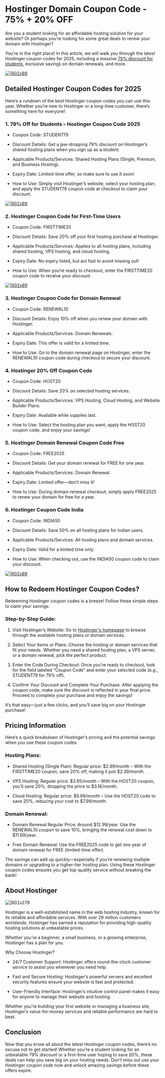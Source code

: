 # Hostinger Domain Coupon Code - 75% + 20% OFF

Are you a student looking for an affordable hosting solution for your website? Or perhaps you’re looking for some great deals to renew your domain with Hostinger?

You're in the right place! In this article, we will walk you through the latest Hostinger coupon codes for 2025, including a massive [79% discount for students](https://www.hostinger.in/coupons), exclusive savings on domain renewals, and more.

[![|602x89](https://lh7-rt.googleusercontent.com/docsz/AD_4nXcmP_YDZEfdxcvIZwMwdjCo1u3cqQt83UXPdFJGkk2SXPTQdMMyEffUVQhH7_PaT4H_mutlMT1T6wmtbs4Xo3_lCeCINQSi96hbbx4YLb8UP7ZqetREdE1erDnH9-TcIBxp-GY3?key=6ud0lzI50P4toSPQ7CcGNr8K)](https://www.hostinger.in/coupons)

## Detailed Hostinger Coupon Codes for 2025

Here’s a rundown of the best Hostinger coupon codes you can use this year. Whether you’re new to Hostinger or a long-time customer, there’s something here for everyone!

### 1. 79% Off for Students – Hostinger Coupon Code 2025

* Coupon Code: STUDENT79

* Discount Details: Get a jaw-dropping 79% discount on Hostinger’s shared hosting plans when you sign up as a student.

* Applicable Products/Services: Shared Hosting Plans (Single, Premium, and Business Hosting).

* Expiry Date: Limited-time offer, so make sure to use it soon!

* How to Use: Simply visit Hostinger’s website, select your hosting plan, and apply the STUDENT79 coupon code at checkout to claim your discount.

[![|602x89](https://lh7-rt.googleusercontent.com/docsz/AD_4nXcmP_YDZEfdxcvIZwMwdjCo1u3cqQt83UXPdFJGkk2SXPTQdMMyEffUVQhH7_PaT4H_mutlMT1T6wmtbs4Xo3_lCeCINQSi96hbbx4YLb8UP7ZqetREdE1erDnH9-TcIBxp-GY3?key=6ud0lzI50P4toSPQ7CcGNr8K)](https://www.hostinger.in/coupons)

### 2. Hostinger Coupon Code for First-Time Users

* Coupon Code: FIRSTTIME20

* Discount Details: Save 20% off your first hosting purchase at Hostinger.

* Applicable Products/Services: Applies to all hosting plans, including shared hosting, VPS hosting, and cloud hosting.

* Expiry Date: No expiry listed, but act fast to avoid missing out!

* How to Use: When you’re ready to checkout, enter the FIRSTTIME20 coupon code to receive your discount.

[![|602x89](https://lh7-rt.googleusercontent.com/docsz/AD_4nXcmP_YDZEfdxcvIZwMwdjCo1u3cqQt83UXPdFJGkk2SXPTQdMMyEffUVQhH7_PaT4H_mutlMT1T6wmtbs4Xo3_lCeCINQSi96hbbx4YLb8UP7ZqetREdE1erDnH9-TcIBxp-GY3?key=6ud0lzI50P4toSPQ7CcGNr8K)](https://www.hostinger.in/coupons)

### 3. Hostinger Coupon Code for Domain Renewal

* Coupon Code: RENEWAL10

* Discount Details: Enjoy 10% off when you renew your domain with Hostinger.

* Applicable Products/Services: Domain Renewals.

* Expiry Date: This offer is valid for a limited time.

* How to Use: Go to the domain renewal page on Hostinger, enter the RENEWAL10 coupon code during checkout to secure your discount.

### 4. Hostinger 20% Off Coupon Code

* Coupon Code: HOST20

* Discount Details: Save 20% on selected hosting services.

* Applicable Products/Services: VPS Hosting, Cloud Hosting, and Website Builder Plans.

* Expiry Date: Available while supplies last.

* How to Use: Select the hosting plan you want, apply the HOST20 coupon code, and enjoy your savings!

### 5. Hostinger Domain Renewal Coupon Code Free

* Coupon Code: FREE2025

* Discount Details: Get your domain renewal for FREE for one year.

* Applicable Products/Services: Domain Renewal.

* Expiry Date: Limited offer—don’t miss it!

* How to Use: During domain renewal checkout, simply apply FREE2025 to renew your domain for free for a year.

### 6. Hostinger Coupon Code India

* Coupon Code: INDIA50

* Discount Details: Save 50% on all hosting plans for Indian users.

* Applicable Products/Services: All hosting plans and domain services.

* Expiry Date: Valid for a limited time only.

* How to Use: When checking out, use the INDIA50 coupon code to claim your discount.

[![|602x89](https://lh7-rt.googleusercontent.com/docsz/AD_4nXcmP_YDZEfdxcvIZwMwdjCo1u3cqQt83UXPdFJGkk2SXPTQdMMyEffUVQhH7_PaT4H_mutlMT1T6wmtbs4Xo3_lCeCINQSi96hbbx4YLb8UP7ZqetREdE1erDnH9-TcIBxp-GY3?key=6ud0lzI50P4toSPQ7CcGNr8K)
](https://www.hostinger.in/coupons)

## How to Redeem Hostinger Coupon Codes?

Redeeming Hostinger coupon codes is a breeze! Follow these simple steps to claim your savings:

### Step-by-Step Guide:

1. Visit Hostinger’s Website: Go to [Hostinger's homepage](https://www.hostinger.in/) to browse through the available hosting plans or domain services.

2. Select Your Items or Plans: Choose the hosting or domain services that fit your needs. Whether you need a shared hosting plan, a VPS server, or a domain renewal, pick the perfect product.

3. Enter the Code During Checkout: Once you’re ready to checkout, look for the field labeled “Coupon Code” and enter your selected code (e.g., STUDENT79 for 79% off).

4. Confirm Your Discount and Complete Your Purchase: After applying the coupon code, make sure the discount is reflected in your final price. Proceed to complete your purchase and enjoy the savings!

It’s that easy—just a few clicks, and you’ll save big on your Hostinger purchase!

## Pricing Information

Here’s a quick breakdown of Hostinger’s pricing and the potential savings when you use these coupon codes.

### Hosting Plans:

* Shared Hosting (Single Plan): Regular price: $2.99/month – With the FIRSTTIME20 coupon, save 20% off, making it just $2.39/month.

* VPS Hosting: Regular price: $3.95/month – With the HOST20 coupon, you’ll save 20%, dropping the price to $3.16/month.

* Cloud Hosting: Regular price: $9.99/month – Use the HOST20 code to save 20%, reducing your cost to $7.99/month.

### Domain Renewal:

* Domain Renewal Regular Price: Around $12.99/year. Use the RENEWAL10 coupon to save 10%, bringing the renewal cost down to $11.69/year.

* Free Domain Renewal: Use the FREE2025 code to get one year of domain renewal for FREE (limited-time offer).

The savings can add up quickly—especially if you’re renewing multiple domains or upgrading to a higher-tier hosting plan. Using these Hostinger coupon codes ensures you get top-quality service without breaking the bank!

## About Hostinger

![|602x279](https://lh7-rt.googleusercontent.com/docsz/AD_4nXehvJL4LikZoQhfvxlpBbuOZdzJWKbXZcn9UZr4auH2m0m6r4aHvayhz0TnmAIa8SUeZpPCBuN6pqLNCkswBDWRo_FkJh3F2hNiJ_wxoc27YvrOD4FVQPiE9kZLDSh9xUxIOg4v?key=6ud0lzI50P4toSPQ7CcGNr8K)

Hostinger is a well-established name in the web hosting industry, known for its reliable and affordable services. With over 29 million customers worldwide, Hostinger has earned a reputation for providing high-quality hosting solutions at unbeatable prices.

Whether you're a beginner, a small business, or a growing enterprise, Hostinger has a plan for you.

Why Choose Hostinger?

* 24/7 Customer Support: Hostinger offers round-the-clock customer service to assist you whenever you need help.

* Fast and Secure Hosting: Hostinger’s powerful servers and excellent security features ensure your website is fast and protected.

* User-Friendly Interface: Hostinger’s intuitive control panel makes it easy for anyone to manage their website and hosting.

Whether you're building your first website or managing a business site, Hostinger’s value-for-money services and reliable performance are hard to beat.

## Conclusion

Now that you know all about the latest Hostinger coupon codes, there’s no excuse not to get started! Whether you’re a student looking for an unbeatable 79% discount or a first-time user hoping to save 20%, these deals can help you save big on your hosting needs. Don’t miss out use your Hostinger coupon code now and unlock amazing savings before these offers expire.
